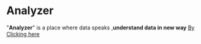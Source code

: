 # Analyzer
"**Analyzer**" is a place where data speaks ,**understand data in new way**
[By Clicking here](https://share.streamlit.io/mishragopi/analyzer/main/app.py)
